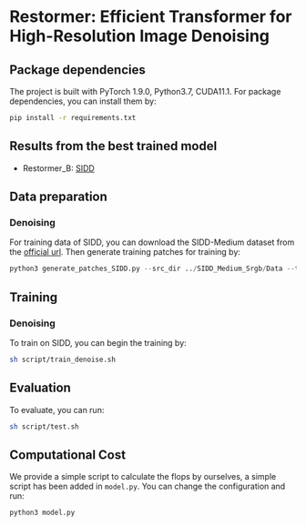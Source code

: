 # Restormer: Efficient Transformer for High-Resolution Image Denoising


## Package dependencies
The project is built with PyTorch 1.9.0, Python3.7, CUDA11.1. For package dependencies, you can install them by:
```bash
pip install -r requirements.txt
```

## Results from the best trained model
- Restormer_B: [SIDD](https://cloud.neuronsquare.com/s/6yEHYTRxDAmX2er)


## Data preparation 
### Denoising
For training data of SIDD, you can download the SIDD-Medium dataset from the [official url](https://www.eecs.yorku.ca/~kamel/sidd/dataset.php).
Then generate training patches for training by:
```python
python3 generate_patches_SIDD.py --src_dir ../SIDD_Medium_Srgb/Data --tar_dir ../datasets/denoising/sidd/train
```

## Training
### Denoising
To train on SIDD, you can begin the training by:

```sh
sh script/train_denoise.sh
```

## Evaluation
To evaluate, you can run:

```sh
sh script/test.sh
```

## Computational Cost

We provide a simple script to calculate the flops by ourselves, a simple script has been added in `model.py`. You can change the configuration and run:

```python
python3 model.py
```


